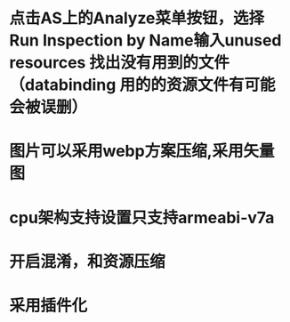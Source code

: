 # 点击AS上的Analyze菜单按钮，选择Run Inspection by Name输入unused resources 找出没有用到的文件（databinding 用的的资源文件有可能会被误删）
# 图片可以采用webp方案压缩,采用矢量图
# cpu架构支持设置只支持armeabi-v7a
# 开启混淆，和资源压缩
# 采用插件化